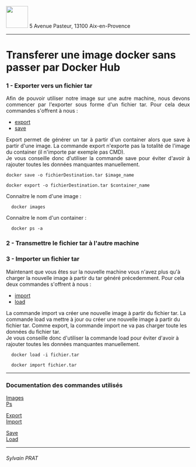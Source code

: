 <img style="height: 60px;" src="http://www.lpl-aix.fr/wp-content/uploads/2018/04/LPL_240_180.jpg" />  
5 Avenue Pasteur, 13100 Aix-en-Provence

***

# Transferer une image docker sans passer par Docker Hub

### 1 - Exporter vers un fichier tar
<p style='text-align: justify'>
Afin de pouvoir utiliser notre image sur une autre machine, nous devons commencer par l'exporter sous forme d'un fichier tar. Pour cela deux commandes s'offrent à nous :   
</p>

- [export](https://docs.docker.com/engine/reference/commandline/export/)
- [save](https://docs.docker.com/engine/reference/commandline/save/)

<p style='text-align: justify'>
Export permet de générer un tar à partir d'un container alors que save à partir d'une image. La commande export n'exporte pas la totalité de l'image du container (il n'importe par exemple pas CMD). <br> Je vous conseille donc d'utiliser la commande save pour éviter d'avoir à rajouter toutes les données manquantes manuellement.
<br>
</p>



``` shell
docker save -o fichierDestination.tar $image_name
```
``` shell
docker export -o fichierDestination.tar $container_name
```

<p style='text-align: justify'>
Connaitre le nom d'une image :
</p>

``` shell
  docker images
```

<p style='text-align: justify'>
Connaitre le nom d'un container :
</p>

``` shell
  docker ps -a
```

### 2 - Transmettre le fichier tar à l'autre machine


### 3 - Importer un fichier tar
<p style='text-align: justify'>

Maintenant que vous êtes sur la nouvelle machine vous n'avez plus qu'à charger la nouvelle image à partir du tar généré précedemment. Pour cela deux commandes s'offrent à nous :

- [import](https://docs.docker.com/engine/reference/commandline/import/)
- [load](https://docs.docker.com/engine/reference/commandline/load/)

La commande import va créer une nouvelle image à partir du fichier tar.
La commande load va mettre à jour ou créer une nouvelle image à partir du fichier tar. Comme export, la commande import ne va pas charger toute les données du fichier tar.<br>
Je vous conseille donc d'utiliser la commande load pour éviter d'avoir à rajouter toutes les données manquantes manuellement.
</p>

``` shell
  docker load -i fichier.tar
```

``` shell
  docker import fichier.tar
```


---
### Documentation des commandes utilisés

<a href="https://docs.docker.com/engine/reference/commandline/images/"> Images</a><br>
<a href="https://docs.docker.com/engine/reference/commandline/ps/"> Ps</a>


<a href="https://docs.docker.com/engine/reference/commandline/export/"> Export</a><br>
<a href="https://docs.docker.com/engine/reference/commandline/import/"> Import</a>

<a href="https://docs.docker.com/engine/reference/commandline/save/"> Save</a> <br>
<a href="https://docs.docker.com/engine/reference/commandline/load/"> Load</a>


---
###### Sylvain PRAT
